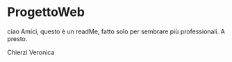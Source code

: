 # ProgettoWeb
ciao Amici,
questo è un readMe, fatto solo per sembrare più professionali.
A presto.

Chierzi Veronica

